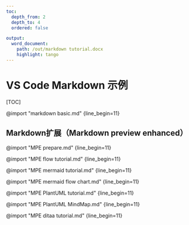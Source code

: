 ```yaml
---
toc:
  depth_from: 2
  depth_to: 4
  ordered: false

output:
  word_document:
    path: /out/markdown tutorial.docx
    highlight: tango
---
```


# VS Code Markdown 示例

[TOC]

@import "markdown basic.md" {line_begin=11}

## Markdown扩展（Markdown preview enhanced）

@import "MPE prepare.md" {line_begin=11}

@import "MPE flow tutorial.md" {line_begin=11}

@import "MPE mermaid tutorial.md" {line_begin=11}

@import "MPE mermaid flow chart.md" {line_begin=11}

@import "MPE PlantUML tutorial.md" {line_begin=11}

@import "MPE PlantUML MindMap.md" {line_begin=11}

@import "MPE ditaa tutorial.md" {line_begin=11}
